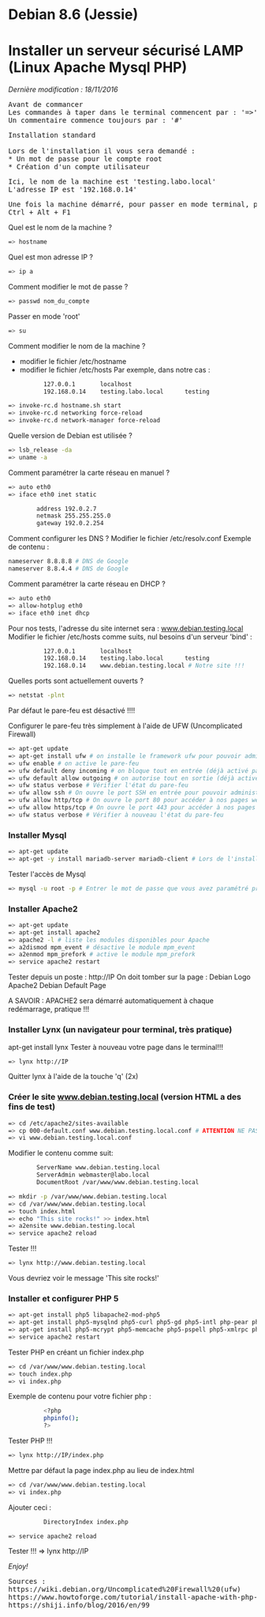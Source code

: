# Debian 8.6 (Jessie)
# Installer un serveur sécurisé LAMP (Linux Apache Mysql PHP)

<p><em>Dernière modification : 18/11/2016</em></p>

<pre>Avant de commancer
Les commandes à taper dans le terminal commencent par : '=>'
Un commentaire commence toujours par : '#'
</pre>

<pre>
Installation standard

Lors de l'installation il vous sera demandé :
* Un mot de passe pour le compte root
* Création d'un compte utilisateur
</pre>

<pre>
Ici, le nom de la machine est 'testing.labo.local'
L'adresse IP est '192.168.0.14'
</pre>

<pre>
Une fois la machine démarré, pour passer en mode terminal, pressez les touches (en simultanée)
Ctrl + Alt + F1
</pre>

Quel est le nom de la machine ?
```sh
=> hostname
```

Quel est mon adresse IP ?
```sh
=> ip a
```

Comment modifier le mot de passe ?
```sh
=> passwd nom_du_compte
```

Passer en mode 'root'
```sh
=> su
```

Comment modifier le nom de la machine ?
- modifier le fichier /etc/hostname
- modifier le fichier /etc/hosts
Par exemple, dans notre cas :
```sh
          127.0.0.1       localhost
          192.168.0.14    testing.labo.local      testing
```
```sh
=> invoke-rc.d hostname.sh start
=> invoke-rc.d networking force-reload
=> invoke-rc.d network-manager force-reload
```

Quelle version de Debian est utilisée ?
```sh
=> lsb_release -da
=> uname -a
```

Comment paramétrer la carte réseau en manuel ?
```sh
=> auto eth0
=> iface eth0 inet static
```
```sh
        address 192.0.2.7
        netmask 255.255.255.0
        gateway 192.0.2.254
```

Comment configurer les DNS ?
Modifier le fichier /etc/resolv.conf
Exemple de contenu :
```sh
nameserver 8.8.8.8 # DNS de Google
nameserver 8.8.4.4 # DNS de Google
```

Comment paramétrer la carte réseau en DHCP ?
```sh
=> auto eth0
=> allow-hotplug eth0
=> iface eth0 inet dhcp
```
Pour nos tests, l'adresse du site internet sera : www.debian.testing.local
Modifier le fichier /etc/hosts comme suits, nul besoins d'un serveur 'bind' :
```sh
          127.0.0.1       localhost
          192.168.0.14    testing.labo.local      testing
          192.168.0.14    www.debian.testing.local # Notre site !!!
```
Quelles ports sont actuellement ouverts ?
```sh
=> netstat -plnt
```

Par défaut le pare-feu est désactivé !!!!

Configurer le pare-feu très simplement à l'aide de UFW (Uncomplicated Firewall)
```sh
=> apt-get update
=> apt-get install ufw # on installe le framework ufw pour pouvoir administrer facilement le pare-feu
=> ufw enable # on active le pare-feu
=> ufw default deny incoming # on bloque tout en entrée (déjà activé par défaut)
=> ufw default allow outgoing # on autorise tout en sortie (déjà activé par défaut)
=> ufw status verbose # Vérifier l'état du pare-feu
=> ufw allow ssh # On ouvre le port SSH en entrée pour pouvoir administrer la machine à distance
=> ufw allow http/tcp # On ouvre le port 80 pour accéder à nos pages web à distance (http)
=> ufw allow https/tcp # On ouvre le port 443 pour accéder à nos pages web à distance (https)
=> ufw status verbose # Vérifier à nouveau l'état du pare-feu
```

### Installer Mysql
```sh
=> apt-get update
=> apt-get -y install mariadb-server mariadb-client # Lors de l'installation un mot de passe vous sera demandé pour configurer l'accès root de Mysql
```

Tester l'accès de Mysql
```sh
=> mysql -u root -p # Entrer le mot de passe que vous avez paramétré précédemment
```

### Installer Apache2
```sh
=> apt-get update
=> apt-get install apache2
=> apache2 -l # liste les modules disponibles pour Apache
=> a2dismod mpm_event # désactive le module mpm_event
=> a2enmod mpm_prefork # active le module mpm_prefork
=> service apache2 restart
```

Tester depuis un poste : http://IP
On doit tomber sur la page : Debian Logo Apache2 Debian Default Page

A SAVOIR : APACHE2 sera démarré automatiquement à chaque redémarrage, pratique !!!

### Installer Lynx (un navigateur pour terminal, très pratique)
apt-get install lynx
Tester à nouveau votre page dans le terminal!!!
```sh
=> lynx http://IP
```

Quitter lynx à l'aide de la touche 'q' (2x)

### Créer le site www.debian.testing.local (version HTML a des fins de test)
```sh
=> cd /etc/apache2/sites-available
=> cp 000-default.conf www.debian.testing.local.conf # ATTENTION NE PAS OUBLIER LE .CONF!!!
=> vi www.debian.testing.local.conf
```
Modifier le contenu comme suit:
```sh
        ServerName www.debian.testing.local
        ServerAdmin webmaster@labo.local
        DocumentRoot /var/www/www.debian.testing.local
```
```sh
=> mkdir -p /var/www/www.debian.testing.local
=> cd /var/www/www.debian.testing.local
=> touch index.html
=> echo "This site rocks!" >> index.html
=> a2ensite www.debian.testing.local
=> service apache2 reload
```
Tester !!!
```sh
=> lynx http://www.debian.testing.local
```
Vous devriez voir le message 'This site rocks!'

### Installer et configurer PHP 5
```sh
=> apt-get install php5 libapache2-mod-php5
=> apt-get install php5-mysqlnd php5-curl php5-gd php5-intl php-pear php5-imagick
=> apt-get install php5-mcrypt php5-memcache php5-pspell php5-xmlrpc php5-xsl php5-apcu
=> service apache2 restart
```
Tester PHP en créant un fichier index.php
```sh
=> cd /var/www/www.debian.testing.local
=> touch index.php
=> vi index.php
```

Exemple de contenu pour votre fichier php :
```sh
          <?php
          phpinfo();
          ?>
```

Tester PHP !!!
```sh
=> lynx http://IP/index.php
```

Mettre par défaut la page index.php au lieu de index.html
```sh
=> cd /var/www/www.debian.testing.local
=> vi index.php
```

Ajouter ceci :
```sh
          DirectoryIndex index.php
```

```sh
=> service apache2 reload
```

Tester !!!
=> lynx http://IP

<em>Enjoy!</em>

<pre>
Sources :
https://wiki.debian.org/Uncomplicated%20Firewall%20(ufw)
https://www.howtoforge.com/tutorial/install-apache-with-php-and-mysql-lamp-on-debian-jessie/
https://shiji.info/blog/2016/en/99
</pre>

